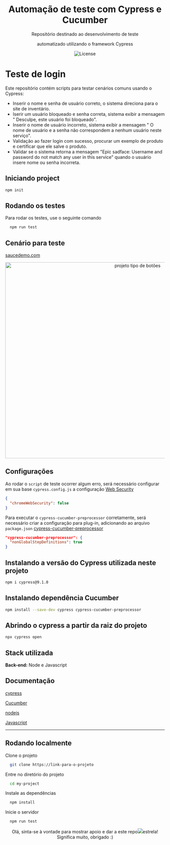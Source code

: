 <h1 align="center"> Automação de teste com Cypress e Cucumber </h1>

<p align="center">
Repositório destinado ao desenvolvimento de teste
</p>

<p align="center">
  automatizado utilizando o framework Cypress<br/>
</p>

<p align="center">
  <img alt="License" src="https://img.shields.io/badge/License-MIT-green.svg">

</p>

# Teste de login

Este repositório contém scripts para testar cenários comuns usando o Cypress: 

- Inserir o nome e senha de usuário correto, o sistema direciona para o site de inventário.
- Iserir um usuário bloqueado e senha correta, sistema exibir a mensagem  " Desculpe, este usuário foi bloqueado".
- Inserir o nome de usuário incorreto, sistema exibir a mensagem " O nome de usuário e a senha não correspondem a nenhum usuário neste serviço".
- Validação ao fazer login com sucesso, procurar um exemplo de produto e certificar que ele salve o produto.
- Validar se o sistema retorna a mensagem "Epic sadface: Username and password do not match any user in this service" quando o usuário insere nome ou senha incorreta.

## Iniciando project 

```bash
npm init
```
## Rodando os testes

Para rodar os testes, use o seguinte comando

```bash
  npm run test
```
## Cenário para teste

[saucedemo.com](https://www.saucedemo.com/)

<p align="center">
  <img alt="projeto tipo de botões" src="https://user-images.githubusercontent.com/85380530/236064391-b7c9915b-8668-4f23-b03d-7e70637a2786.png" " height="620px" width="820px">
</p>

## Configurações

Ao rodar o `script` de teste ocorrer algum erro, será necessário configurar em sua base `cypress.config.js` a configuração [Web Security](https://docs.cypress.io/guides/guides/web-security)

```json
{
  "chromeWebSecurity": false
}
```

Para executar o `cypress-cucumber-preprocessor` corretamente, será necessário criar a configuração para plug-in, adicionando ao arquivo `package.json` [cypress-cucumber-preprocessor](https://www.npmjs.com/package/cypress-cucumber-preprocessor)

```json
"cypress-cucumber-preprocessor": {
  "nonGlobalStepDefinitions": true
}
```

## Instalando a versão do Cypress utilizada neste projeto

```bash
npm i cypress@9.1.0
```
## Instalando dependência Cucumber 

```bash
npm install --save-dev cypress cypress-cucumber-preprocessor
```

## Abrindo o cypress a partir da raiz do projeto 

```bash
npx cypress open
```


## Stack utilizada

**Back-end:** Node e Javascript


## Documentação

[cypress](https://docs.cypress.io/guides/getting-started/installing-cypress)

[Cucumber](https://cucumber.io/docs/guides/overview/)

[nodejs](https://nodejs.org/en)

[Javascript](https://www.javascript.com/)

--------------
## Rodando localmente

Clone o projeto

```bash
  git clone https://link-para-o-projeto
```

Entre no diretório do projeto

```bash
  cd my-project
```

Instale as dependências

```bash
  npm install
```

Inicie o servidor

```bash
  npm run test
```




<p align="center">
 Olá, sinta-se à vontade para mostrar apoio e dar a este repo<img src="https://img.icons8.com/fluency/20/null/star.png"/>estrela! Significa muito, obrigado :) 
</p>
